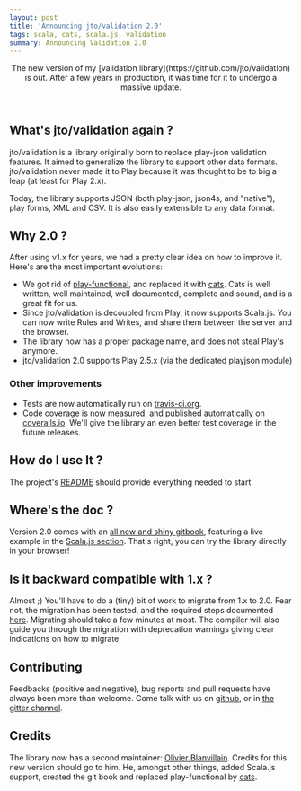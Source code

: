 ```yaml
---
layout: post
title: 'Announcing jto/validation 2.0'
tags: scala, cats, scala.js, validation
summary: Announcing Validation 2.0
---
```


<header>
The new version of my [validation library](https://github.com/jto/validation) is out. After a few years in production, it was time for it to undergo a massive update.
</header>

## What's jto/validation again ?

jto/validation is a library originally born to replace play-json validation features. It aimed to generalize the library to support other data formats. jto/validation never made it to Play because it was thought to be to big a leap (at least for Play 2.x).

Today, the library supports JSON (both play-json, json4s, and "native"), play forms, XML and CSV. It is also easily extensible to any data format.

## Why 2.0 ?

After using v1.x for years, we had a pretty clear idea on how to improve it. Here's are the most important evolutions:

- We got rid of [play-functional](https://github.com/playframework/playframework/tree/master/framework/src/play-functional/src/main/scala/play/api/libs/functional), and replaced it with [cats](https://github.com/typelevel/cats). Cats is well written, well maintained, well documented, complete and sound, and is a great fit for us.
- Since jto/validation is decoupled from Play, it now supports Scala.js. You can now write Rules and Writes, and share them between the server and the browser.
- The library now has a proper package name, and does not steal Play's anymore.
- jto/validation 2.0 supports Play 2.5.x (via the dedicated playjson module)

### Other improvements

- Tests are now automatically run on [travis-ci.org](https://travis-ci.org/jto/validation).
- Code coverage is now measured, and published automatically on [coveralls.io](https://coveralls.io/github/jto/validation). We'll give the library an even better test coverage in the future releases.


## How do I use It ?

The project's [README](https://github.com/jto/validation/blob/master/README.md) should provide everything needed to start

## Where's the doc ?

Version 2.0 comes with an [all new and shiny gitbook](http://jto.github.io/validation/docs/book/), featuring a live example in the [Scala.js section](http://jto.github.io/validation/docs/book/ScalaJsValidation.html). That's right, you can try the library directly in your browser!

## Is it backward compatible with 1.x ?

Almost ;) You'll have to do a (tiny) bit of work to migrate from 1.x to 2.0. Fear not, the migration has been tested, and the required steps documented [here](http://jto.github.io/validation/docs/book/V2MigrationGuide.html). Migrating should take a few minutes at most. The compiler will also guide you through the migration with deprecation warnings giving clear indications on how to migrate

## Contributing

Feedbacks (positive and negative), bug reports and pull requests have always been more than welcome. Come talk with us on [github](https://github.com/jto/validation), or in [the gitter channel](https://gitter.im/jto/validation).

## Credits

The library now has a second maintainer: [Olivier Blanvillain](https://github.com/OlivierBlanvillain).
Credits for this new version should go to him. He, amongst other things, added Scala.js support, created the git book and replaced play-functional by [cats](https://github.com/typelevel/cats).
